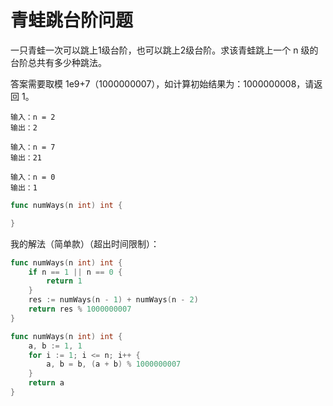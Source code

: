 # 青蛙跳台阶问题

一只青蛙一次可以跳上1级台阶，也可以跳上2级台阶。求该青蛙跳上一个 n 级的台阶总共有多少种跳法。

答案需要取模 1e9+7（1000000007），如计算初始结果为：1000000008，请返回 1。

```
输入：n = 2
输出：2
```

```
输入：n = 7
输出：21
```

```
输入：n = 0
输出：1
```

```go
func numWays(n int) int {

}
```

我的解法（简单款）（超出时间限制）：

```go
func numWays(n int) int {
	if n == 1 || n == 0 {
		return 1
	}
	res := numWays(n - 1) + numWays(n - 2)
	return res % 1000000007
}

```

```go
func numWays(n int) int {
	a, b := 1, 1
	for i := 1; i <= n; i++ {
		a, b = b, (a + b) % 1000000007
	}
	return a
}
```


